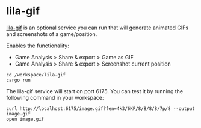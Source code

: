 # lila-gif

[lila-gif](https://github.com/lichess-org/lila-gif) is an optional service you can run that will generate animated GIFs and screenshots of a game/position.

Enables the functionality:

- Game Analysis > Share & export > Game as GIF
- Game Analysis > Share & export > Screenshot current position

```
cd /workspace/lila-gif
cargo run
```

The lila-gif service will start on port 6175. You can test it by running the following command in your workspace:

```
curl http://localhost:6175/image.gif?fen=4k3/6KP/8/8/8/8/7p/8 --output image.gif
open image.gif
```
